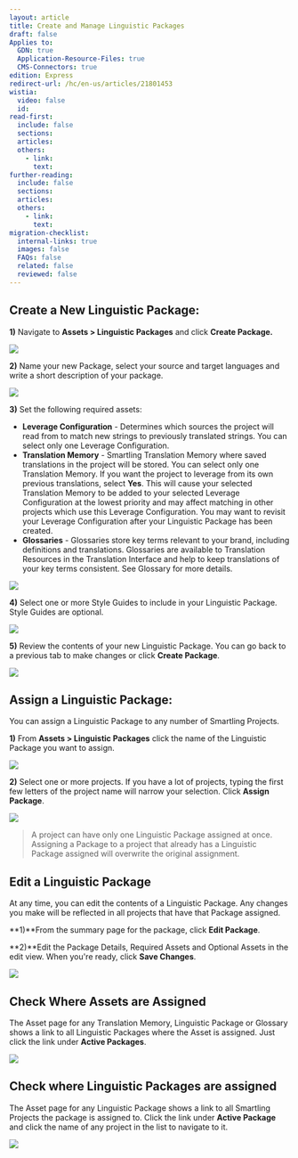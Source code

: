 ```yaml
---
layout: article
title: Create and Manage Linguistic Packages
draft: false
Applies to:
  GDN: true
  Application-Resource-Files: true
  CMS-Connectors: true
edition: Express
redirect-url: /hc/en-us/articles/21801453
wistia:
  video: false
  id:
read-first:
  include: false
  sections:
  articles:
  others:
    - link:
      text:
further-reading:
  include: false
  sections:
  articles:
  others:
    - link:
      text:
migration-checklist:
  internal-links: true
  images: false
  FAQs: false
  related: false
  reviewed: false
---
```



## Create a New Linguistic Package:

**1)** Navigate to **Assets &gt; Linguistic Packages** and click **Create Package.**

![](/uploads/versions/smartling___linguistic_assets---x----1259-702x---.png)

**2)** Name your new Package, select your source and target languages and write a short description of your package.

![](/uploads/versions/smartling___linguistic_assets-1---x----598-454x---.png)

**3)** Set the following required assets:

* **Leverage Configuration** - Determines which sources the project will read from to match new strings to previously translated strings. You can select only one Leverage Configuration.
* **Translation Memory** - Smartling Translation Memory where saved translations in the project will be stored. You can select only one Translation Memory. If you want the project to leverage from its own previous translations, select **Yes**. This will cause your selected Translation Memory to be added to your selected Leverage Configuration at the lowest priority and may affect matching in other projects which use this Leverage Configuration. You may want to revisit your Leverage Configuration after your Linguistic Package has been created.
* **Glossaries** - Glossaries store key terms relevant to your brand, including definitions and translations. Glossaries are available to Translation Resources in the Translation Interface and help to keep translations of your key terms consistent. See Glossary for more details.


![](/uploads/versions/smartling___linguistic_assets-2---x----597-501x---.png)

**4)** Select one or more Style Guides to include in your Linguistic Package. Style Guides are optional.

![](/uploads/versions/smartling___linguistic_assets-3---x----595-405x---.png)

**5)** Review the contents of your new Linguistic Package. You can go back to a previous tab to make changes or click **Create Package**.

![](/uploads/versions/smartling___linguistic_assets-4---x----596-663x---.png)

## Assign a Linguistic Package:

You can assign a Linguistic Package to any number of Smartling Projects.

**1)** From **Assets &gt; Linguistic Packages** click the name of the Linguistic Package you want to assign.

![](/uploads/versions/smartling___linguistic_assets-5---x----1259-702x---.png)

**2)** Select one or more projects. If you have a lot of projects, typing the first few letters of the project name will narrow your selection. Click **Assign Package**.

![](/uploads/versions/smartling___linguistic_assets-6---x----1123-654x---.png)

> A project can have only one Linguistic Package assigned at once. Assigning a Package to a project that already has a Linguistic Package assigned will overwrite the original assignment.

## Edit a Linguistic Package

At any time, you can edit the contents of a Linguistic Package. Any changes you make will be reflected in all projects that have that Package assigned.

**1)**From the summary page for the package, click **Edit Package**.

**2)**Edit the Package Details, Required Assets and Optional Assets in the edit view. When you're ready, click **Save Changes**.

![](/uploads/versions/smartling___linguistic_assets-7---x----594-484x---.png)

## Check Where Assets are Assigned

The Asset page for any Translation Memory, Linguistic Package or Glossary shows a link to all Linguistic Packages where the Asset is assigned. Just click the link under **Active Packages**.

![](/uploads/versions/smartling___linguistic_assets-8---x----1257-377x---.png)

## Check where Linguistic Packages are assigned

The Asset page for any Linguistic Package shows a link to all Smartling Projects the package is assigned to. Click the link under **Active Package** and click the name of any project in the list to navigate to it.

![](/uploads/versions/smartling___linguistic_assets_and_slack---x----1235-661x---.png)
